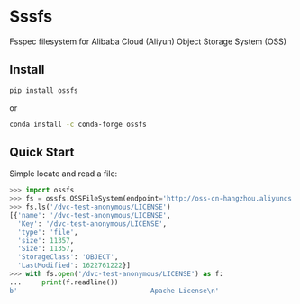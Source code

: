 # Sssfs

Fsspec filesystem for Alibaba Cloud (Aliyun) Object Storage System (OSS)

## Install

```bash
pip install ossfs
```

or

```bash
conda install -c conda-forge ossfs
```

## Quick Start

Simple locate and read a file:

```python
>>> import ossfs
>>> fs = ossfs.OSSFileSystem(endpoint='http://oss-cn-hangzhou.aliyuncs.com')
>>> fs.ls('/dvc-test-anonymous/LICENSE')
[{'name': '/dvc-test-anonymous/LICENSE',
  'Key': '/dvc-test-anonymous/LICENSE',
  'type': 'file',
  'size': 11357,
  'Size': 11357,
  'StorageClass': 'OBJECT',
  'LastModified': 1622761222}]
>>> with fs.open('/dvc-test-anonymous/LICENSE') as f:
...     print(f.readline())
b'                                 Apache License\n'
```